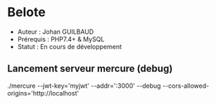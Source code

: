 # Belote
* Auteur : Johan GUILBAUD
* Prérequis : PHP7.4+ & MySQL
* Statut : En cours de développement

## Lancement serveur mercure (debug)
./mercure --jwt-key='myjwt' --addr=':3000' --debug --cors-allowed-origins='http://localhost'

